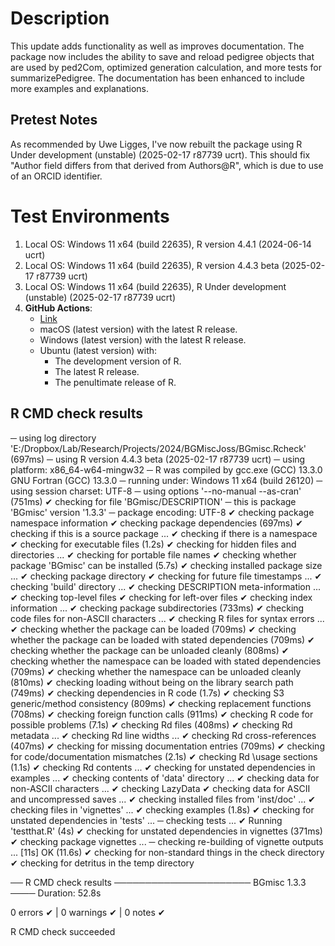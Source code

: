 
# Description

This update adds functionality as well as improves documentation. The package now includes the ability to save and reload pedigree objects that are used by ped2Com, optimized generation calculation, and more tests for summarizePedigree. The documentation has been enhanced to include more examples and explanations.

## Pretest Notes

As recommended by Uwe Ligges, I've now rebuilt the package using R Under development (unstable) (2025-02-17 r87739 ucrt). This should fix 
"Author field differs from that derived from Authors@R", which is due to use of an ORCID identifier.


# Test Environments

1. Local OS: Windows 11 x64 (build 22635), R version 4.4.1 (2024-06-14 ucrt)
2. Local OS: Windows 11 x64 (build 22635), R version 4.4.3 beta (2025-02-17 r87739 ucrt)
3. Local OS: Windows 11 x64 (build 22635), R Under development (unstable) (2025-02-17 r87739 ucrt)
4. **GitHub Actions**:  
    - [Link](https://github.com/R-Computing-Lab/BGmisc/actions/runs/13376514760)
    - macOS (latest version) with the latest R release.
    - Windows (latest version) with the latest R release.
    - Ubuntu (latest version) with:
        - The development version of R.
        - The latest R release.
        - The penultimate release of R.
        
## R CMD check results

─  using log directory 'E:/Dropbox/Lab/Research/Projects/2024/BGMiscJoss/BGmisc.Rcheck' (697ms)
─  using R version 4.4.3 beta (2025-02-17 r87739 ucrt)
─  using platform: x86_64-w64-mingw32
─  R was compiled by
       gcc.exe (GCC) 13.3.0
       GNU Fortran (GCC) 13.3.0
─  running under: Windows 11 x64 (build 26120)
─  using session charset: UTF-8
─  using options '--no-manual --as-cran' (751ms)
✔  checking for file 'BGmisc/DESCRIPTION'
─  this is package 'BGmisc' version '1.3.3'
─  package encoding: UTF-8
✔  checking package namespace information
✔  checking package dependencies (697ms)
✔  checking if this is a source package ...
✔  checking if there is a namespace
✔  checking for executable files (1.2s)
✔  checking for hidden files and directories ...
✔  checking for portable file names
✔  checking whether package 'BGmisc' can be installed (5.7s)
✔  checking installed package size ... 
✔  checking package directory
✔  checking for future file timestamps ... 
✔  checking 'build' directory ...
✔  checking DESCRIPTION meta-information ... 
✔  checking top-level files
✔  checking for left-over files
✔  checking index information ... 
✔  checking package subdirectories (733ms)
✔  checking code files for non-ASCII characters ... 
✔  checking R files for syntax errors ... 
✔  checking whether the package can be loaded (709ms)
✔  checking whether the package can be loaded with stated dependencies (709ms)
✔  checking whether the package can be unloaded cleanly (808ms)
✔  checking whether the namespace can be loaded with stated dependencies (709ms)
✔  checking whether the namespace can be unloaded cleanly (810ms)
✔  checking loading without being on the library search path (749ms)
✔  checking dependencies in R code (1.7s)
✔  checking S3 generic/method consistency (809ms)
✔  checking replacement functions (708ms)
✔  checking foreign function calls (911ms)
✔  checking R code for possible problems (7.1s)
✔  checking Rd files (408ms)
✔  checking Rd metadata ... 
✔  checking Rd line widths ... 
✔  checking Rd cross-references (407ms)
✔  checking for missing documentation entries (709ms)
✔  checking for code/documentation mismatches (2.1s)
✔  checking Rd \usage sections (1.1s)
✔  checking Rd contents ... 
✔  checking for unstated dependencies in examples ... 
✔  checking contents of 'data' directory ...
✔  checking data for non-ASCII characters ... 
✔  checking LazyData
✔  checking data for ASCII and uncompressed saves ... 
✔  checking installed files from 'inst/doc' ... 
✔  checking files in 'vignettes' ... 
✔  checking examples (1.8s)
✔  checking for unstated dependencies in 'tests' ... 
─  checking tests ...
✔  Running 'testthat.R' (4s)
✔  checking for unstated dependencies in vignettes (371ms)
✔  checking package vignettes ... 
─  checking re-building of vignette outputs ... [11s] OK (11.6s)
✔  checking for non-standard things in the check directory
✔  checking for detritus in the temp directory
   
   
── R CMD check results ────────────────────── BGmisc 1.3.3 ────
Duration: 52.8s

0 errors ✔ | 0 warnings ✔ | 0 notes ✔

R CMD check succeeded
